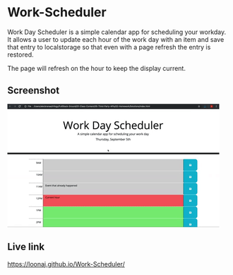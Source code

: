 # Work-Scheduler

Work Day Scheduler is a simple calendar app for scheduling your workday. It allows a user to update each hour of the work day with an item and save that entry to localstorage so that even with a page refresh the entry is restored. 

The page will refresh on the hour to keep the display current.

## Screenshot
![screenshot of the webiste mockup](./assets/images/mockup.gif)

## Live link
https://loonaj.github.io/Work-Scheduler/
